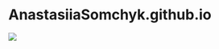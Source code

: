 # AnastasiiaSomchyk.github.io



<img  src="https://media.giphy.com/media/2fW9ALta6j5OKFLGeD/giphy.gif">
